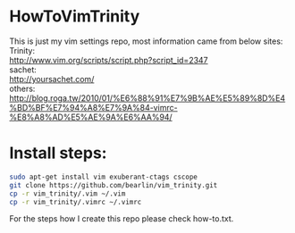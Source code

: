 # HowToVimTrinity

This is just my vim settings repo, most information came from below sites:  
Trinity:  
http://www.vim.org/scripts/script.php?script_id=2347  
sachet:  
http://yoursachet.com/  
others:  
http://blog.roga.tw/2010/01/%E6%88%91%E7%9B%AE%E5%89%8D%E4%BD%BF%E7%94%A8%E7%9A%84-vimrc-%E8%A8%AD%E5%AE%9A%E6%AA%94/  

# Install steps:  
```sh
sudo apt-get install vim exuberant-ctags cscope  
git clone https://github.com/bearlin/vim_trinity.git
cp -r vim_trinity/.vim ~/.vim
cp -r vim_trinity/.vimrc ~/.vimrc
```

For the steps how I create this repo please check how-to.txt.  

